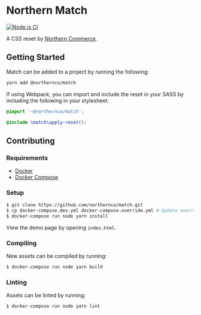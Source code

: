 # Northern Match

[![Node.js CI](https://github.com/northernco/match/actions/workflows/node.js.yml/badge.svg)](https://github.com/northernco/match/actions/workflows/node.js.yml)

A CSS reset by [Northern Commerce](https://www.northern.co/).

## Getting Started

Match can be added to a project by running the following:

```bash
yarn add @northernco/match
```

If using Webpack, you can import and include the reset in your SASS by including the following in your stylesheet:

```scss
@import '~@northernco/match';

@include \match\apply-reset();
```

## Contributing

### Requirements

  * [Docker](https://docs.docker.com/install/linux/docker-ce/ubuntu/)
  * [Docker Compose](https://docs.docker.com/compose/install/)

### Setup

```bash
$ git clone https://github.com/northernco/match.git
$ cp docker-compose.dev.yml docker-compose.override.yml # Update override file as needed
$ docker-compose run node yarn install
```

View the demo page by opening `index.html`.

### Compiling

New assets can be compiled by running:

```bash
$ docker-compose run node yarn build
```

### Linting

Assets can be linted by running:

```bash
$ docker-compose run node yarn lint
```
